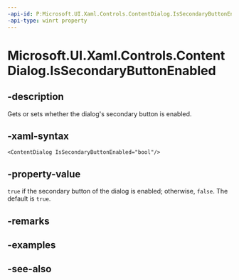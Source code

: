 ```yaml
---
-api-id: P:Microsoft.UI.Xaml.Controls.ContentDialog.IsSecondaryButtonEnabled
-api-type: winrt property
---
```


<!-- Property syntax
public bool IsSecondaryButtonEnabled { get;  set; }
-->

# Microsoft.UI.Xaml.Controls.ContentDialog.IsSecondaryButtonEnabled

## -description

Gets or sets whether the dialog's secondary button is enabled.

## -xaml-syntax

```xaml
<ContentDialog IsSecondaryButtonEnabled="bool"/>
```


## -property-value

`true` if the secondary button of the dialog is enabled; otherwise, `false`. The default is `true`.

## -remarks

## -examples

## -see-also
